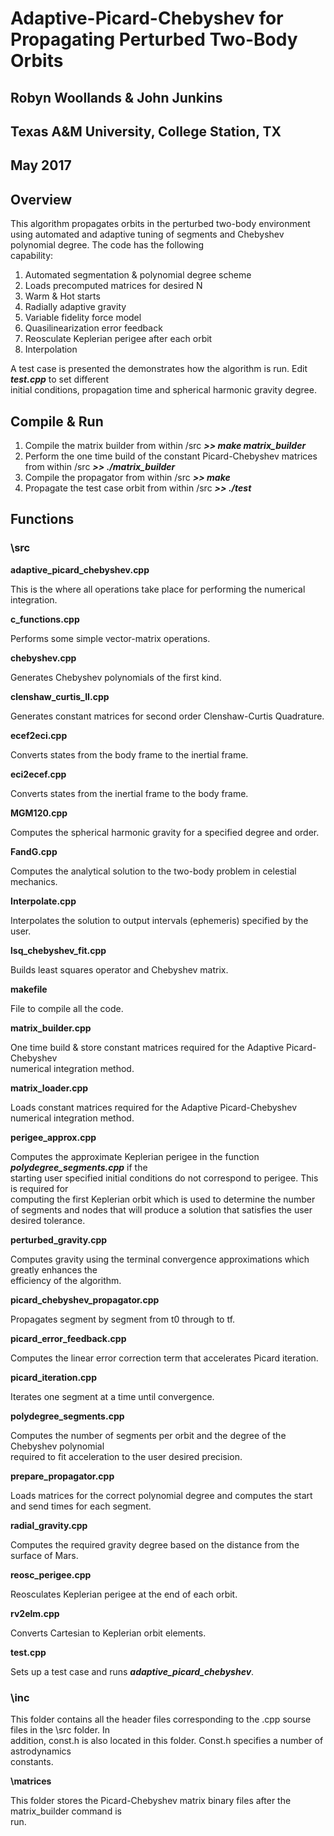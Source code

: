 # Adaptive-Picard-Chebyshev for Propagating Perturbed	Two-Body	Orbits

## Robyn	Woollands &	John	Junkins

## Texas	A&M University,	College	Station,	TX
## May 2017

## Overview

This	algorithm	propagates	orbits	in	the	perturbed	two-body	environment	using	automated	and	
adaptive	tuning	of	segments	and	Chebyshev	polynomial	degree.	The	code	has	the	following	
capability:

1.	Automated	segmentation &	polynomial degree	scheme
2.	Loads	precomputed	matrices	for	desired	N
3.	Warm	&	Hot	starts
4.	Radially	adaptive	gravity
5.	Variable	fidelity	force	model
6.	Quasilinearization	error	feedback
7.	Reosculate	Keplerian	perigee	after	each	orbit
8.	Interpolation

A	test	case	is	presented	the	demonstrates	how	the	algorithm	is	run.	Edit	 **_test.cpp_** to	set	different	
initial	conditions,	propagation	time	and	spherical	harmonic	gravity	degree.

## Compile	&	Run

1. Compile	the	matrix	builder	from	within	/src
    **_>>	make	matrix_builder_**
2. Perform	the	one	time	build	of	the	constant	Picard-Chebyshev	matrices	from	within	/src
    **_>>	./matrix_builder_**
3. Compile	the	propagator	from	within	/src
    **_>>	make_**
4. Propagate	the	test	case	orbit	from	within	/src
    **_>>	./test_**


## Functions

### **\src**

   **adaptive_picard_chebyshev.cpp**

   This	is	the	where	all	operations	take	place	for	performing	the	numerical	integration.


   **c_functions.cpp**

   Performs	some	simple	vector-matrix	operations.


   **chebyshev.cpp**

   Generates	Chebyshev	polynomials	of	the	first	kind.


   **clenshaw_curtis_II.cpp**

   Generates	constant	matrices	for	second	order	Clenshaw-Curtis	Quadrature.


   **ecef2eci.cpp**

   Converts	states	from	the	body	frame	to	the	inertial	frame.


   **eci2ecef.cpp**

   Converts	states	from	the	inertial	frame	to	the	body	frame.


   **MGM120.cpp**

   Computes the	spherical	harmonic	gravity	for	a	specified	degree	and	order.


   **FandG.cpp**

   Computes	the	analytical	solution	to	the	two-body	problem	in	celestial	mechanics.


   **Interpolate.cpp**

   Interpolates	the	solution	to	output	intervals	(ephemeris) specified	by	the	user.


   **lsq_chebyshev_fit.cpp**

   Builds	least	squares	operator	and	Chebyshev	matrix.


   **makefile**

   File	to	compile	all	the	code.


   **matrix_builder.cpp**

   One	time	build	&	store	constant	matrices	required	for	the	Adaptive	Picard-Chebyshev	
   numerical	integration	method.


   **matrix_loader.cpp**

   Loads	constant	matrices	required	for	the	Adaptive	Picard-Chebyshev	numerical	integration	
   method.


   **perigee_approx.cpp**

   Computes	 the	 approximate	 Keplerian	 perigee	 in	 the	 function	 **_polydegree_segments.cpp_** if	 the	
   starting	 user	 specified initial	 conditions	 do	 not	correspond	 to perigee.	 This	 is	 required	 for	
   computing	the	first	Keplerian	orbit	which	is	used	to	determine	the	number	of	segments	and	
   nodes	that	will	produce	a	solution	that	satisfies	the	user	desired	tolerance.


   **perturbed_gravity.cpp**

   Computes	gravity	using	the	terminal	convergence	approximations	which	greatly	enhances the	
   efficiency	of	the	algorithm.


   **picard_chebyshev_propagator.cpp**

   Propagates	segment	by	segment	from	t0	through	to	tf.

   **picard_error_feedback.cpp**

   Computes	the	linear	error	correction	term	that	accelerates Picard	iteration.


   **picard_iteration.cpp**

   Iterates	one	segment	at	a	time	until	convergence.


   **polydegree_segments.cpp**

   Computes	the	number	of	segments	per	orbit	and	the	degree	of	the	Chebyshev	polynomial	
   required	to	fit	acceleration	to	the	user	desired	precision.


   **prepare_propagator.cpp**

   Loads	matrices	for	the	correct	polynomial	degree	and	computes	the	start	and	send	times	for	
   each	segment.


   **radial_gravity.cpp**

   Computes	the	required	gravity	degree	based	on	the	distance	from	the	surface	of Mars.


   **reosc_perigee.cpp**

   Reosculates	Keplerian	perigee	at	the	end	of	each	orbit.


   **rv2elm.cpp**

   Converts	Cartesian	to	Keplerian	orbit	elements.


   **test.cpp**

   Sets	up	a	test	case	and	runs	 **_adaptive_picard_chebyshev_**.



### **\inc**

This	folder	contains	all	the	header files	corresponding	to	the	.cpp	sourse	files	in	the	\src	folder.	In	
addition,	 const.h	 is	 also	 located	 in	 this	 folder.	 Const.h	 specifies a	 number	 of	 astrodynamics	
constants.

**\matrices**

This	folder	stores	the	Picard-Chebyshev	matrix	binary	files	after	the	matrix_builder	command	is	
run.


